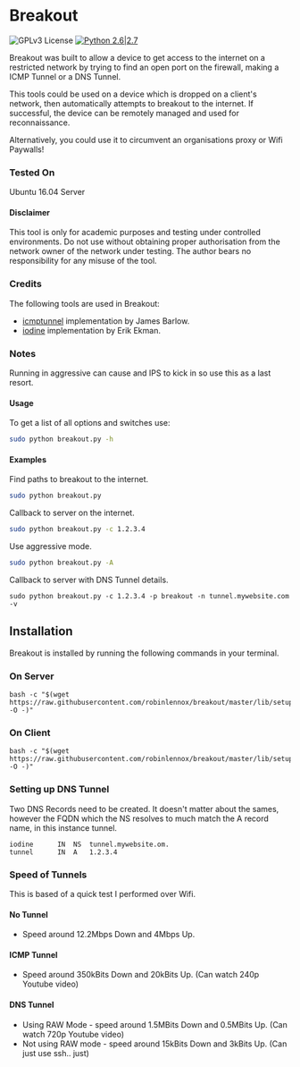 # Breakout 
![GPLv3 License](https://img.shields.io/badge/License-GPLv3-red.svg)
[![Python 2.6|2.7](https://img.shields.io/badge/python-2.6|2.7-yellow.svg)](https://www.python.org/)

Breakout was built to allow a device to get access to the internet on a restricted network by trying to find an open port on the firewall, making a ICMP Tunnel or a DNS Tunnel.

This tools could be used on a device which is dropped on a client's network, then automatically attempts to breakout to the internet. If successful, the device can be remotely managed and used for reconnaissance.

Alternatively, you could use it to circumvent an organisations proxy or Wifi Paywalls!

### Tested On
Ubuntu 16.04 Server

#### Disclaimer
This tool is only for academic purposes and testing under controlled environments. Do not use without obtaining proper authorisation from the network owner of the network under testing.
The author bears no responsibility for any misuse of the tool.

### Credits
The following tools are used in Breakout:
* [icmptunnel](https://github.com/jamesbarlow/icmptunnel) implementation by James Barlow.
* [iodine](https://github.com/yarrick/iodine) implementation by Erik Ekman.

### Notes
Running in aggressive can cause and IPS to kick in so use this as a last resort.

#### Usage
To get a list of all options and switches use:

```sh
sudo python breakout.py -h
```

#### Examples
Find paths to breakout to the internet.
```sh
sudo python breakout.py                                                              
```
Callback to server on the internet.
```sh
sudo python breakout.py -c 1.2.3.4
```
Use aggressive mode.
```sh
sudo python breakout.py -A
```
Callback to server with DNS Tunnel details.
```
sudo python breakout.py -c 1.2.3.4 -p breakout -n tunnel.mywebsite.com -v     
```

## Installation
Breakout is installed by running the following commands in your terminal.

### On Server

```shell
bash -c "$(wget https://raw.githubusercontent.com/robinlennox/breakout/master/lib/setup/install_server.sh -O -)"
```

### On Client
```shell
bash -c "$(wget https://raw.githubusercontent.com/robinlennox/breakout/master/lib/setup/install_client.sh -O -)"
```

### Setting up DNS Tunnel
Two DNS Records need to be created. It doesn't matter about the sames, however the FQDN which the NS resolves to much match the A record name, in this instance tunnel.

```
iodine      IN  NS  tunnel.mywebsite.om.
tunnel      IN  A   1.2.3.4
```

### Speed of Tunnels
This is based of a quick test I performed over Wifi.
#### No Tunnel
* Speed around 12.2Mbps Down and 4Mbps Up.

#### ICMP Tunnel
* Speed around 350kBits Down and 20kBits Up.  (Can watch 240p Youtube video)

#### DNS Tunnel 
* Using RAW Mode - speed around 1.5MBits Down and 0.5MBits Up. (Can watch 720p Youtube video)
* Not using RAW mode - speed around 15kBits Down and 3kBits Up. (Can just use ssh.. just)
